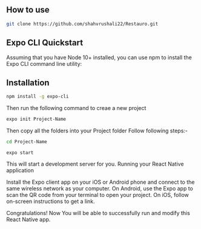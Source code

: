 ## How to use

````bash
git clone https://github.com/shahvrushali22/Restauro.git
````

## Expo CLI Quickstart
Assuming that you have Node 10+ installed, you can use npm to install the Expo CLI command line utility:
## Installation
````bash
npm install -g expo-cli
````
Then run the following command to creae a new project

````bash
expo init Project-Name
````
Then copy all the folders into your Project folder 
Follow following steps:-
````bash
cd Project-Name
````
````
expo start
````
This will start a development server for you.
Running your React Native application

Install the Expo client app on your iOS or Android phone and connect to the same wireless network as your computer. 
On Android, use the Expo app to scan the QR code from your terminal to open your project. 
On iOS, follow on-screen instructions to get a link.

Congratulations! Now You will be able to successfully run and modify this React Native app.